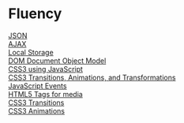<h1>Fluency</h1>
<a href="json.html">JSON</a><br>
<a href="ajax.html">AJAX</a><br>
<a href="local.html">Local Storage</a><br>
<a href="dom.html">DOM Document Object Model</a><br>
<a href="jscss.html">CSS3 using JavaScript</a><br>
<a href="css.html">CSS3 Transitions, Animations, and Transformations</a><br>
<a href="javascript.html">JavaScript Events</a><br>
<a href="tags.html">HTML5 Tags for media</a><br>
<a href="transitions.html">CSS3 Transitions</a><br>
<a href="animations.html">CSS3 Animations</a>
